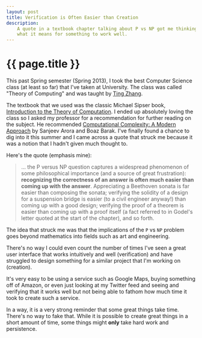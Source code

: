```yaml
---
layout: post
title: Verification is Often Easier than Creation
description:
    A quote in a textbook chapter talking about P vs NP got me thinking about
    what it means for something to work well.
---
```


{{ page.title }}
================

This past Spring semester (Spring 2013), I took the best Computer Science class
(at least so far) that I've taken at University. The class was called "Theory of
Computing" and was taught by [Ting Zhang][tzhang].

The textbook that we used was the classic Michael Sipser book, [Introduction to
the Theory of Computation][sipser]. I ended up absolutely loving the class so I
asked my professor for a recommendation for further reading on the subject. He
recommended [Computational Complexity: A Modern Approach][ccbook] by Sanjeev
Arora and Boaz Barak. I've finally found a chance to dig into it this summer and
I came across a quote that struck me because it was a notion that I hadn't given
much thought to.

Here's the quote (emphasis mine):

> &hellip; the P versus NP question captures a widespread phenomenon of some
> philosophical importance (and a source of great frustration): **recognizing the
> correctness of an answer is often much easier than coming up with the
> answer**.  Appreciating a Beethoven sonata is far easier than composing the
> sonata; verifying the solidity of a design for a suspension bridge is easier
> (to a civil engineer anyway!) than coming up with a good design; verifying the
> proof of a theorem is easier than coming up with a proof itself (a fact
> referred to in Godel's letter quoted at the start of the chapter), and so
> forth.

The idea that struck me was that the implications of the `P` vs `NP` problem
goes beyond mathematics into fields such as art and engineering.

There's no way I could even count the number of times I've seen a great user
interface that works intuitively and well (verification) and have struggled to
design something for a similar project that I'm working on (creation).

It's very easy to be using a service such as Google Maps, buying something
off of Amazon, or even just looking at my Twitter feed and seeing and verifying
that it works well but not being able to fathom how much time it took to create
such a service.

In a way, it is a very strong reminder that some great things take time. There's
no way to fake that. While it is possible to create great things in a short
amount of time, some things might **only** take hard work and persistence.

[tzhang]: http://theory.stanford.edu/~tingz/index.html-
[sipser]: http://amzn.com/113318779X
[ccbook]: http://amzn.com/0521424267
